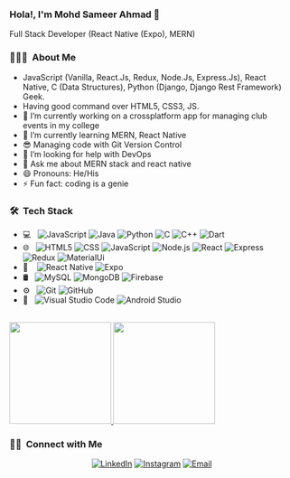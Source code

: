 ### Hola!, I'm Mohd Sameer Ahmad 👋
Full Stack Developer (React Native (Expo), MERN)

<h3> 👨🏻‍💻 &nbsp;About Me </h3>
<ul>
  <li>JavaScript (Vanilla, React.Js, Redux, Node.Js, Express.Js), React Native, C (Data Structures), Python (Django, Django Rest Framework) Geek.</li>
  <li>Having good command over HTML5, CSS3, JS.</li>
  <li>🔭 I’m currently working on a crossplatform app for managing club events in my college</li>
  <li>🌱 I’m currently learning MERN, React Native</li>
  <li>😎 Managing code with Git Version Control</li>
  <li>🤔 I’m looking for help with DevOps</li>
  <li>💬 Ask me about MERN stack and react native</li>
  <li>😄 Pronouns: He/His</li>
  <li>⚡ Fun fact: coding is a genie</li>
</ul>

<h3> 🛠 &nbsp;Tech Stack</h3>

- 💻 &nbsp;
  ![JavaScript](https://img.shields.io/badge/-JavaScript-333333?style=flat&logo=javascript)
  ![Java](https://img.shields.io/badge/-Java-333333?style=flat&logo=Java&logoColor=007396)
  ![Python](https://img.shields.io/badge/-Python-333333?style=flat&logo=python)
  ![C](https://img.shields.io/badge/-C-333333?style=flat&logo=C)
  ![C++](https://img.shields.io/badge/-C++-333333?style=flat&logo=C%2B%2B&logoColor=00599C)
  ![Dart](https://img.shields.io/badge/-Dart-333333?style=flat&logo=dart)
- 🌐 &nbsp;
  ![HTML5](https://img.shields.io/badge/-HTML5-333333?style=flat&logo=HTML5)
  ![CSS](https://img.shields.io/badge/-CSS-333333?style=flat&logo=CSS3&logoColor=1572B6)
  ![JavaScript](https://img.shields.io/badge/-JavaScript-333333?style=flat&logo=javascript)
  ![Node.js](https://img.shields.io/badge/-Node.js-333333?style=flat&logo=node.js)
  ![React](https://img.shields.io/badge/-React-333333?style=flat&logo=react)
  ![Express](https://img.shields.io/badge/-Express-333333?style=flat&logo=express)
  ![Redux](https://img.shields.io/badge/-Redux-333333?style=flat&logo=redux)
  ![MaterialUi](https://img.shields.io/badge/-MaterialUi-333333?style=flat&logo=material-ui)
- 📱 &nbsp;&nbsp;
  ![React Native](https://img.shields.io/badge/-React%20Native-333333?style=flat&logo=react)
  ![Expo](https://img.shields.io/badge/-Expo-333333?style=flat&logo=expo)
- 🛢 &nbsp;
  ![MySQL](https://img.shields.io/badge/-MySQL-333333?style=flat&logo=mysql)
  ![MongoDB](https://img.shields.io/badge/-MongoDB-333333?style=flat&logo=mongodb)
  ![Firebase](https://img.shields.io/badge/-Firebase-333333?style=flat&logo=firebase)
- ⚙️ &nbsp;
  ![Git](https://img.shields.io/badge/-Git-333333?style=flat&logo=git)
  ![GitHub](https://img.shields.io/badge/-GitHub-333333?style=flat&logo=github)
- 🔧 &nbsp;
  ![Visual Studio Code](https://img.shields.io/badge/-Visual%20Studio%20Code-333333?style=flat&logo=visual-studio-code&logoColor=007ACC)
  ![Android Studio](https://img.shields.io/badge/-Android%20Studio-333333?style=flat&logo=android-studio)

<br/>

<a href="https://github.com/mohdsameer7408">
  <img height="180em" src="https://github-readme-stats.vercel.app/api?username=mohdsameer7408&show_icons=true&theme=radical" />
  <img height="180em" src="https://github-readme-stats.vercel.app/api/top-langs/?username=mohdsameer7408&theme=radical&layout=compact" />
</a>

<br/>

<h3> 🤝🏻 &nbsp;Connect with Me </h3>

<p align="center">
<a href="www.linkedin.com/in/mohd-sameer-ahmad/"><img alt="LinkedIn" src="https://img.shields.io/badge/LinkedIn-Mohd%20Sameer%20Ahmad-blue?style=flat-square&logo=linkedin"></a>
<a href="https://www.instagram.com/___s_a_m_ee_r___/"><img alt="Instagram" src="https://img.shields.io/badge/Instagram-___s_a_m_ee_r___-E4405F?style=flat-square&logo=instagram"></a>
<a href="mailto:mohdsameer7408@gmail.com"><img alt="Email" src="https://img.shields.io/badge/Email-mohdsameer7408@gmail.com-D14836?style=flat-square&logo=gmail"></a>
</p>
